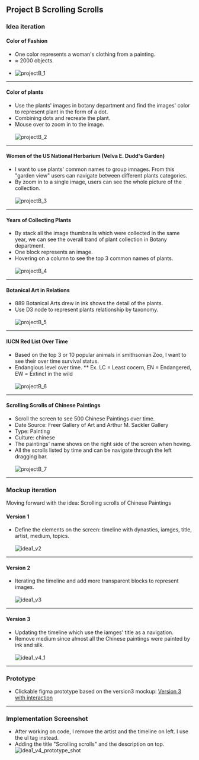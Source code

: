 ## Project B Scrolling Scrolls
### Idea iteration
#### Color of Fashion
* One color represents a woman's clothing from a painting.
* ≈ 2000 objects.
<br></br>
* ![projectB_1](https://user-images.githubusercontent.com/6037803/138577449-edc0d1ba-690c-41bc-bccd-8118a63f37c1.jpg)
- - - -
#### Color of plants
* Use the plants' images in botany department and find the images' color to represent plant in the form of a dot.
* Combining dots and recreate the plant.
* Mouse over to zoom in to the image.
<br></br>
  ![projectB_2](https://user-images.githubusercontent.com/6037803/138577508-b1bda20f-5f41-481a-9b80-c60a16780e7c.jpg)
- - - -
#### Women of the US National Herbarium (Velva E. Dudd's Garden)
* I want to use plants' common names to group imnages. From this "garden view" users can navigate between different plants categories.
* By zoom in to a single image, users can see the whole picture of the collection.
<br></br>
  ![projectB_3](https://user-images.githubusercontent.com/6037803/138577512-ac8edea4-a572-4ae4-a727-675648d9549d.jpg)
- - - -
#### Years of Collecting Plants
* By stack all the image thumbnails which were collected in the same year, we can see the overall trand of plant collection in Botany department.
* One block represents an image.
* Hovering on a column to see the top 3 common names of plants.
<br></br>
  ![projectB_4](https://user-images.githubusercontent.com/6037803/138577515-9cd00505-0804-41c3-96b1-27257cc1ea1d.jpg)
- - - -
#### Botanical Art in Relations
* 889 Botanical Arts drew in ink shows the detail of the plants.
* Use D3 node to represent plants relationship by taxonomy.
<br></br>
  ![projectB_5](https://user-images.githubusercontent.com/6037803/138577516-9f81b23c-0d28-4238-ab1a-1899e765341f.jpg)
- - - -
#### IUCN Red List Over Time
* Based on the top 3 or 10 popular animals in smithsonian Zoo, I want to see their over time survival status.
* Endangious level over time.
** Ex. LC = Least cocern, EN = Endangered, EW = Extinct in the wild
  <br></br>
  ![projectB_6](https://user-images.githubusercontent.com/6037803/138577517-c3e1d4f7-9b95-4a1d-b418-a4a387819007.jpg)
- - - -
#### Scrolling Scrolls of Chinese Paintings
* Scroll the screen to see 500 Chinese Paintings over time.
* Date Source: Freer Gallery of Art and Arthur M. Sackler Gallery
* Type: Painting
* Culture: chinese
* The paintings' name shows on the right side of the screen when hoving.
* All the scrolls listed by time and can be navigate through the left dragging bar.
  <br></br>
  ![projectB_7](https://user-images.githubusercontent.com/6037803/138577518-43479d46-328c-4f1c-81f2-166ad9fef21f.jpg)
- - - -
### Mockup iteration
Moving forward with the idea: Scrolling scrolls of Chinese Paintings 

#### Version 1
* Define the elements on the screen: timeline with dynasties, iamges, title, artist, medium, topics.
<br></br>
![idea1_v2](https://user-images.githubusercontent.com/6037803/138578319-05dfb759-e1eb-4053-baf7-3ff0d578c2d9.png)
- - - -
#### Version 2
* Iterating the timeline and add more transparent blocks to represent images.
<br></br>
![idea1_v3](https://user-images.githubusercontent.com/6037803/138578320-71934e2b-c000-4447-8949-a6a2b568cccd.png)
- - - -
#### Version 3
* Updating the timeline which use the iamges' title as a navigation.
* Remove medium since almost all the Chinese paintings were painted by ink and silk. 
<br></br>
![idea1_v4_1](https://user-images.githubusercontent.com/6037803/138578321-2dfaf68e-72e6-4ffe-9fe5-0adbfec86096.png)
- - - -
### Prototype
* Clickable figma prototype based on the version3 mockup:
[Version 3 with interaction](https://www.figma.com/proto/GM5z2EksfVAiYP5HPmiwDR/Project-B?page-id=0%3A1&node-id=147%3A383&viewport=284%2C48%2C0.25&scaling=contain&starting-point-node-id=119%3A239)
- - - -
### Implementation Screenshot
* After working on code, I remove the artist and the timeline on left. I use the ul tag instead.
* Adding the title "Scrolling scrolls" and the description on top.
![idea1_v4_prototype_shot](https://user-images.githubusercontent.com/6037803/139563329-bce9bb50-9c6f-42cb-9df8-a9629ae170f6.png)


